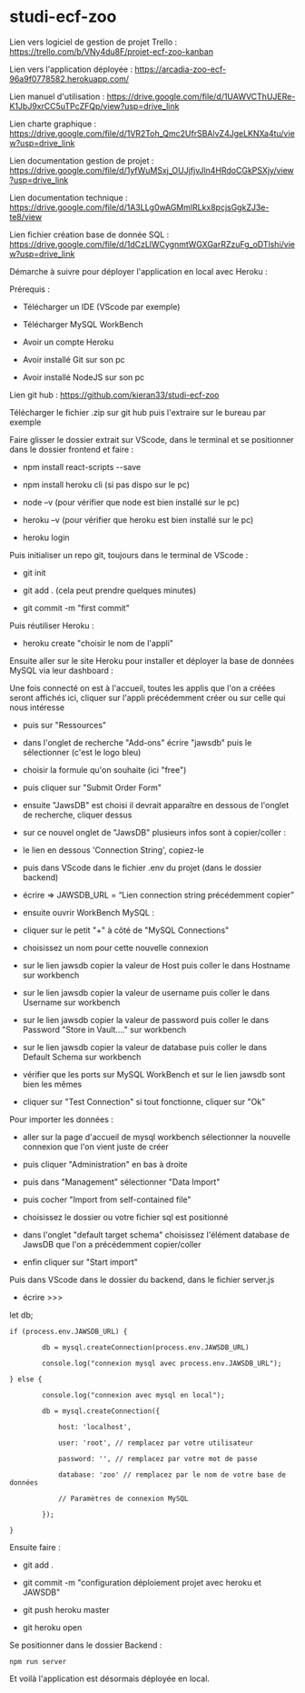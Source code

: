 # studi-ecf-zoo

Lien vers logiciel de gestion de projet Trello : https://trello.com/b/VNy4du8F/projet-ecf-zoo-kanban

Lien vers l'application déployée : https://arcadia-zoo-ecf-96a9f0778582.herokuapp.com/

Lien manuel d'utilisation : https://drive.google.com/file/d/1UAWVCThUJERe-K1JbJ9xrCC5uTPcZFQp/view?usp=drive_link

Lien charte graphique : https://drive.google.com/file/d/1VR2Toh_Qmc2UfrSBAlvZ4JgeLKNXa4tu/view?usp=drive_link

Lien documentation gestion de projet : https://drive.google.com/file/d/1yfWuMSxj_OUJjfjvJln4HRdoCGkPSXjy/view?usp=drive_link

Lien documentation technique : https://drive.google.com/file/d/1A3LLg0wAGMmlRLkx8pcjsGgkZJ3e-te8/view

Lien fichier création base de donnée SQL : https://drive.google.com/file/d/1dCzLlWCygnmtWGXGarRZzuFg_oDTlshi/view?usp=drive_link

Démarche à suivre pour déployer l'application en local avec Heroku :


Prérequis : 


- Télécharger un IDE (VScode par exemple) 

- Télécharger MySQL WorkBench 

- Avoir un compte Heroku 

- Avoir installé Git sur son pc 

- Avoir installé NodeJS sur son pc 


Lien git hub : https://github.com/kieran33/studi-ecf-zoo 

Télécharger le fichier .zip sur git hub puis l'extraire sur le bureau par exemple 


Faire glisser le dossier extrait sur VScode, dans le terminal et se positionner dans le dossier frontend et faire : 


- npm install react-scripts --save	 

- npm install heroku cli (si pas dispo sur le pc) 

- node –v (pour vérifier que node est bien installé sur le pc)	 

- heroku –v (pour vérifier que heroku est bien installé sur le pc) 

- heroku login 


Puis initialiser un repo git, toujours dans le terminal de VScode : 


- git init 

- git add . (cela peut prendre quelques minutes) 

- git commit -m "first commit" 


Puis réutiliser Heroku :  

- heroku create "choisir le nom de l'appli" 


Ensuite aller sur le site Heroku pour installer et déployer la base de données MySQL via leur dashboard : 


Une fois connecté on est à l'accueil, toutes les applis que l'on a créées seront affichés ici, cliquer sur l'appli précédemment créer ou sur celle qui nous intéresse 


- puis sur "Ressources" 

- dans l'onglet de recherche "Add-ons" écrire "jawsdb" puis le sélectionner (c'est le logo bleu) 

- choisir la formule qu'on souhaite (ici "free")  

- puis cliquer sur "Submit Order Form" 

- ensuite "JawsDB" est choisi il devrait apparaître en dessous de l'onglet de recherche, cliquer dessus 

- sur ce nouvel onglet de "JawsDB" plusieurs infos sont à copier/coller : 

- le lien en dessous 'Connection String', copiez-le 

- puis dans VScode dans le fichier .env du projet (dans le dossier backend) 

- écrire => JAWSDB_URL =  “Lien connection string précédemment copier” 

- ensuite ouvrir WorkBench MySQL : 

- cliquer sur le petit "+" à côté de "MySQL Connections" 

- choisissez un nom pour cette nouvelle connexion 

- sur le lien jawsdb copier la valeur de Host puis coller le dans Hostname sur workbench 

 - sur le lien jawsdb copier la valeur de username puis coller le dans Username sur workbench 

 - sur le lien jawsdb copier la valeur de password puis coller le dans Password "Store in Vault...." sur workbench 

 - sur le lien jawsdb copier la valeur de database puis coller le dans Default Schema sur workbench 

- vérifier que les ports sur MySQL WorkBench et sur le lien jawsdb sont bien les mêmes  

- cliquer sur "Test Connection" si tout fonctionne, cliquer sur "Ok" 


Pour importer les données : 


- aller sur la page d'accueil de mysql workbench sélectionner la nouvelle connexion que l'on vient juste de créer 

- puis cliquer "Administration" en bas à droite 

 - puis dans "Management" sélectionner "Data Import"  

 - puis cocher "Import from self-contained file"  

 - choisissez le dossier ou votre fichier sql est positionné   

 - dans l'onglet "default target schema" choisissez l'élément database de JawsDB que l'on a précédemment copier/coller 

 - enfin cliquer sur "Start import" 


Puis dans VScode dans le dossier du backend, dans le fichier server.js  


 - écrire >>>  
 

let db; 


	if (process.env.JAWSDB_URL) { 

    		db = mysql.createConnection(process.env.JAWSDB_URL) 

    		console.log("connexion mysql avec process.env.JAWSDB_URL"); 

	} else { 

    		console.log("connexion avec mysql en local"); 

    		db = mysql.createConnection({ 

        		host: 'localhost', 

        		user: 'root', // remplacez par votre utilisateur 

        		password: '', // remplacez par votre mot de passe 

        		database: 'zoo' // remplacez par le nom de votre base de données 

        		// Paramètres de connexion MySQL 

    		}); 

	} 


Ensuite faire : 


- git add . 

- git commit -m "configuration déploiement projet avec heroku et JAWSDB" 

 - git push heroku master 

 - git heroku open 


 Se positionner dans le dossier Backend : 

    npm run server 


Et voilà l'application est désormais déployée en local. 
